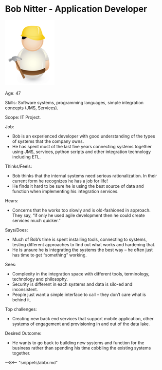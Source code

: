 <!-- SPDX-License-Identifier: CC-BY-4.0 -->
<!-- Copyright Contributors to the ODPi Egeria project. -->

# Bob Nitter - Application Developer

![Icon](bob-nitter.png)

Age: 47

Skills: Software systems, programming languages, simple integration concepts (JMS, Services).

Scope: IT Project.

Job: 

* Bob is an experienced developer with good understanding of the types of systems that the company owns. 
* He has spent most of the last five years connecting systems together using JMS, services, python scripts and other integration technology including ETL.  

Thinks/Feels:

* Bob thinks that the internal systems need serious rationalization. In their current form he recognizes he has a job for life! 
* He finds it hard to be sure he is using the best source of data and function when implementing his integration services.

Hears:

* Concerns that he works too slowly and is old-fashioned in approach. They say, “if only he used agile development then he could create services much quicker.”

Says/Does:

* Much of Bob’s time is spent installing tools, connecting to systems, testing different approaches to find out what works and hardening that. 
* He is unsure he is integrating the systems the best way – he often just has time to get “something” working.

Sees:

* Complexity in the integration space with different tools, terminology, technology and philosophy. 
* Security is different in each systems and data is silo-ed and inconsistent. 
* People just want a simple interface to call – they don’t care what is behind it.

Top challenges:

* Creating new back end services that support mobile application, other systems of engagement and provisioning in and out of the data lake.

Desired Outcome:

* He wants to go back to building new systems and function for the business rather than spending his time cobbling the existing systems together.

--8<-- "snippets/abbr.md"
